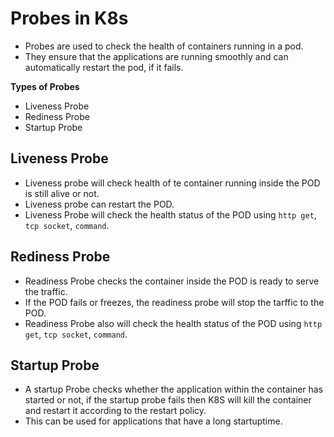 # Probes in K8s
- Probes are used to check the health of containers running in a pod.
- They ensure that the applications are running smoothly and can automatically restart the pod, if it fails.

**Types of Probes**
- Liveness Probe
- Rediness Probe
- Startup Probe

## Liveness Probe
- Liveness probe will check health of te container running inside the POD is still alive or not.
- Liveness probe can restart the POD.
- Liveness Probe will check the health status of the POD using `http get`, `tcp socket`, `command`.

## Rediness Probe
- Readiness Probe checks the container inside the POD is ready to serve the traffic.
- If the POD fails or freezes, the readiness probe will stop the tarffic to the POD.
- Readiness Probe also will check the health status of the POD using `http get`, `tcp socket`, `command`.

## Startup Probe
- A startup Probe checks whether the application within the container has started or not, if the startup probe fails then K8S will kill the container and restart it according to the restart policy.
- This can be used for applications that have a long startuptime. 
